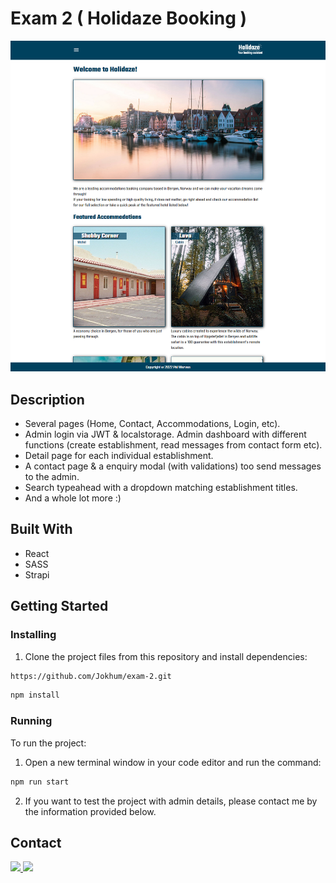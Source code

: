 # Exam 2 ( Holidaze Booking )

![image](https://github.com/Jokhum/exam-2/blob/fec0f1e137bb2b5c51c16676b123e71eb942b8b5/src/images/overview.png)

## Description

- Several pages (Home, Contact, Accommodations, Login, etc).
- Admin login via JWT & localstorage. Admin dashboard with different functions (create establishment, read messages from contact form etc). 
- Detail page for each individual establishment.
- A contact page & a enquiry modal (with validations) too send messages to the admin.
- Search typeahead with a dropdown matching establishment titles.
- And a whole lot more :)

## Built With

- React
- SASS
- Strapi

## Getting Started

### Installing

1. Clone the project files from this repository and install dependencies:

```bash
https://github.com/Jokhum/exam-2.git
```
```bash
npm install
```

### Running

To run the project:

1. Open a new terminal window in your code editor and run the command:

```bash
npm run start
```

2. If you want to test the project with admin details, please contact me by the information provided below.

## Contact

<a href="https://www.linkedin.com/in/pwerven/" target="_blank">
  <img src=https://img.shields.io/badge/linkedin-%230077B5.svg?style=for-the-badge&logo=linkedin&logoColor=white />
</a>
<a href="mailto:p_werven@gmail.com" target="_blank">
  <img src=https://img.shields.io/badge/Gmail-D14836?style=for-the-badge&logo=gmail&logoColor=white />
</a>
